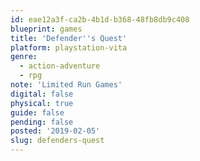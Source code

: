 ```yaml
---
id: eae12a3f-ca2b-4b1d-b368-48fb8db9c408
blueprint: games
title: 'Defender''s Quest'
platform: playstation-vita
genre:
  - action-adventure
  - rpg
note: 'Limited Run Games'
digital: false
physical: true
guide: false
pending: false
posted: '2019-02-05'
slug: defenders-quest
---
```


